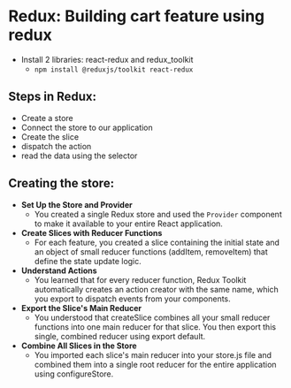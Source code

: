 # Redux: Building cart feature using redux

- Install 2 libraries: react-redux and redux_toolkit
  - `npm install @reduxjs/toolkit react-redux`

## Steps in Redux:

- Create a store
- Connect the store to our application
- Create the slice
- dispatch the action
- read the data using the selector

## Creating the store:

- **Set Up the Store and Provider**
  - You created a single Redux store and used the `Provider` component to make it available to your entire React application.
- **Create Slices with Reducer Functions**
  - For each feature, you created a slice containing the initial state and an object of small reducer functions (addItem, removeItem) that define the state update logic.
- **Understand Actions**
  - You learned that for every reducer function, Redux Toolkit automatically creates an action creator with the same name, which you export to dispatch events from your components.
- **Export the Slice's Main Reducer**
  - You understood that createSlice combines all your small reducer functions into one main reducer for that slice. You then export this single, combined reducer using export default.
- **Combine All Slices in the Store**
  - You imported each slice's main reducer into your store.js file and combined them into a single root reducer for the entire application using configureStore.
